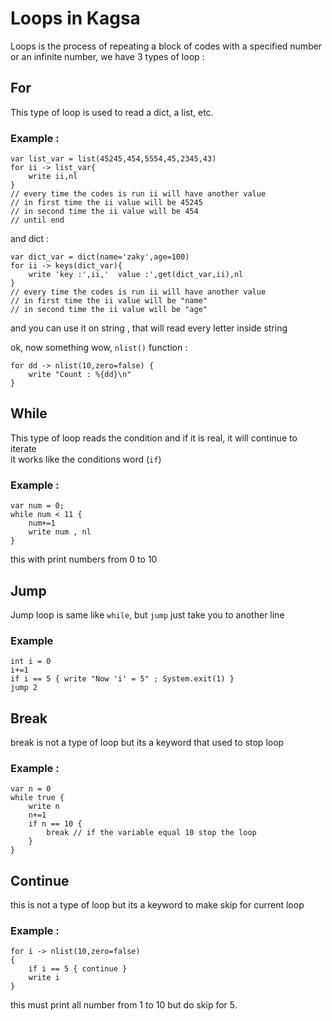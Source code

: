 # Loops in Kagsa
Loops is the process of repeating a block of codes with a specified number or an infinite number, we have 3 types of loop :

## For

This type of loop is used to read a dict, a list, etc.
### Example :
```
var list_var = list(45245,454,5554,45,2345,43)
for ii -> list_var{
    write ii,nl
}
// every time the codes is run ii will have another value
// in first time the ii value will be 45245
// in second time the ii value will be 454
// until end
```
and dict :
```
var dict_var = dict(name='zaky',age=100)
for ii -> keys(dict_var){
    write 'key :',ii,'  value :',get(dict_var,ii),nl
}
// every time the codes is run ii will have another value
// in first time the ii value will be "name"
// in second time the ii value will be "age"
```
and you can use it on string , that will read every letter inside string

ok, now something wow, `nlist()` function :
```
for dd -> nlist(10,zero=false) {
    write "Count : %{dd}\n"
}
```
## While

This type of loop reads the condition and if it is real, it will continue to iterate<br>
it works like the conditions word (`if`)
### Example :
```
var num = 0;
while num < 11 {
    num+=1
    write num , nl
}
```
this with print numbers from 0 to 10

## Jump

Jump loop is same like `while`, but `jump` just take you to another line
### Example
```
int i = 0
i+=1
if i == 5 { write "Now 'i' = 5" ; System.exit(1) }
jump 2
```

## Break

break is not a type of loop but its a keyword that used to stop loop
### Example :
```
var n = 0
while true {
    write n
    n+=1
    if n == 10 {
        break // if the variable equal 10 stop the loop
    }
}
```

## Continue
this is not a type of loop but its a keyword to make skip for current loop

### Example :
```
for i -> nlist(10,zero=false)
{
    if i == 5 { continue }
    write i
}
```
this must print all number from 1 to 10 but do skip for 5.